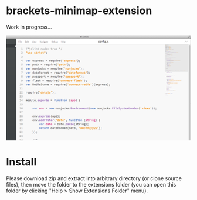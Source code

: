 brackets-minimap-extension
============================

Work in progress...

![minimap](brackets-minimap.png)

Install
===

Please download zip and extract into arbitrary directory (or clone source files), then move the folder to the extensions folder (you can open this folder by clicking "Help > Show Extensions Folder" menu).
